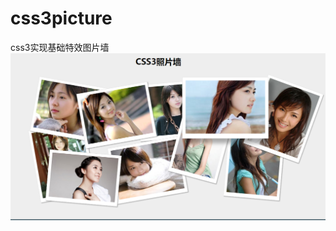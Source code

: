 # css3picture
css3实现基础特效图片墙
![image](https://github.com/Dexia/css3picture/raw/master/images/捕获.PNG)
